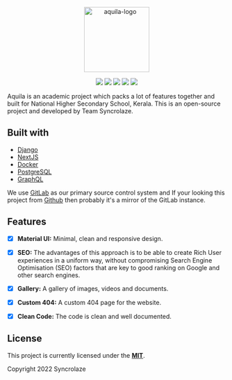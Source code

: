 <p align="center">
  <a href="https://gitlab.com/syncrolaze/aquila" target="_blank"><img src="https://dev-to-uploads.s3.amazonaws.com/uploads/articles/pdrwbeh8ct1fzk665ns7.png" height="150" alt="aquila-logo" /></a>
</p>

<p align="center">
  <a href="#"><img src="https://badgen.net/badge/icon/gitlab?icon=gitlab&label"></a>
  <a href="#"><img src="https://img.shields.io/badge/Maintained%3F-yes-green.svg"></a>
  <a href="#"><img src="https://img.shields.io/badge/License-MIT-blue.svg"></a>
  <a href="#"><img src="https://img.shields.io/badge/code%20style-goodparts-brightgreen.svg?style=flat"></a>
  <a href="#"><img src="https://img.shields.io/badge/PRs-welcome-brightgreen.svg"></a>
</p> 

Aquila is an academic project which packs a lot of features together and built for National Higher Secondary School, Kerala. This is an open-source project and developed by Team Syncrolaze.

## Built with

- [Django](https://www.djangoproject.com/)
- [NextJS](https://nextjs.org/)
- [Docker](https://www.docker.com/)
- [PostgreSQL](https://www.postgresql.org/)
- [GraphQL](https://graphql.org/)

We use [GitLab](https://gitlab.com/syncrolaze/aquila) as our primary source control system and If your looking this project from [Github](https://github.com/syncrolaze/aquila) then probably it's a mirror of the GitLab instance.

## Features

- [x] **Material UI:** Minimal, clean and responsive design.

- [x] **SEO:** The advantages of this approach is to be able to create Rich User experiences in a uniform way, without compromising Search Engine Optimisation (SEO) factors that are key to good ranking on Google and other search engines.

- [x] **Gallery:** A gallery of images, videos and documents.

- [x] **Custom 404:** A custom 404 page for the website.

- [x] **Clean Code:** The code is clean and well documented.


## License

This project is currently licensed under the **[MIT](LICENSE)**.  

Copyright 2022 Syncrolaze